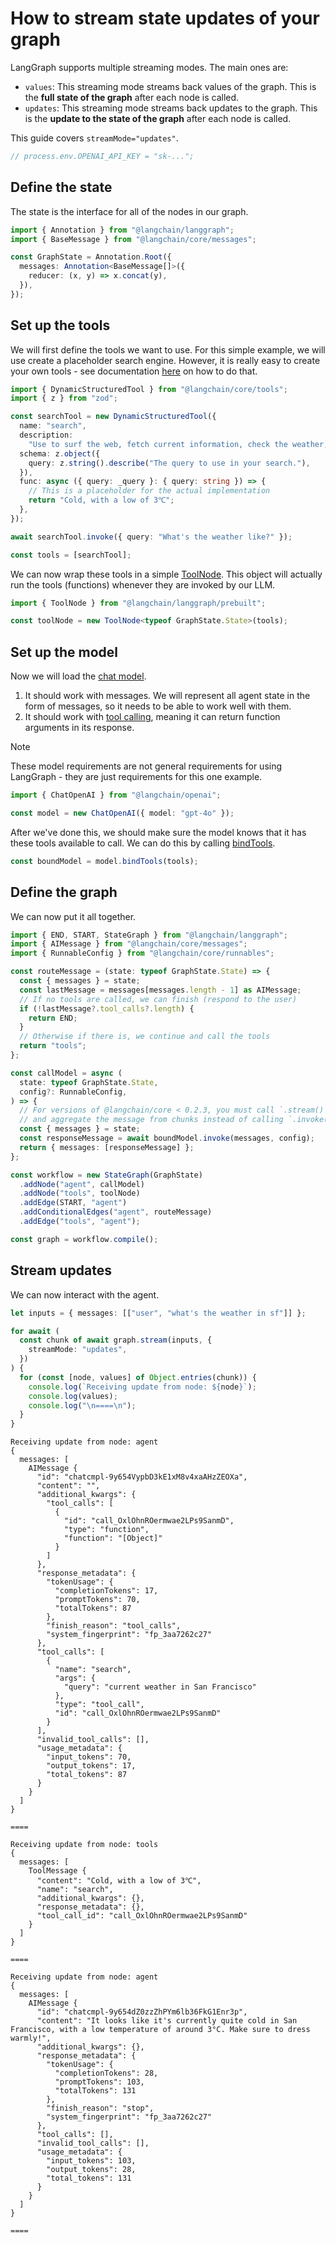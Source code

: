 # How to stream state updates of your graph

LangGraph supports multiple streaming modes. The main ones are:

- `values`: This streaming mode streams back values of the graph. This is the
  **full state of the graph** after each node is called.
- `updates`: This streaming mode streams back updates to the graph. This is the
  **update to the state of the graph** after each node is called.

This guide covers `streamMode="updates"`.


```typescript
// process.env.OPENAI_API_KEY = "sk-...";
```

## Define the state

The state is the interface for all of the nodes in our graph.



```typescript
import { Annotation } from "@langchain/langgraph";
import { BaseMessage } from "@langchain/core/messages";

const GraphState = Annotation.Root({
  messages: Annotation<BaseMessage[]>({
    reducer: (x, y) => x.concat(y),
  }),
});
```

## Set up the tools

We will first define the tools we want to use. For this simple example, we will
use create a placeholder search engine. However, it is really easy to create
your own tools - see documentation
[here](https://js.langchain.com/v0.2/docs/how_to/custom_tools) on how to do
that.



```typescript
import { DynamicStructuredTool } from "@langchain/core/tools";
import { z } from "zod";

const searchTool = new DynamicStructuredTool({
  name: "search",
  description:
    "Use to surf the web, fetch current information, check the weather, and retrieve other information.",
  schema: z.object({
    query: z.string().describe("The query to use in your search."),
  }),
  func: async ({ query: _query }: { query: string }) => {
    // This is a placeholder for the actual implementation
    return "Cold, with a low of 3℃";
  },
});

await searchTool.invoke({ query: "What's the weather like?" });

const tools = [searchTool];
```

We can now wrap these tools in a simple
[ToolNode](/langgraphjs/reference/classes/langgraph_prebuilt.ToolNode.html).
This object will actually run the tools (functions) whenever they are invoked by
our LLM.



```typescript
import { ToolNode } from "@langchain/langgraph/prebuilt";

const toolNode = new ToolNode<typeof GraphState.State>(tools);
```

## Set up the model

Now we will load the
[chat model](https://js.langchain.com/v0.2/docs/concepts/#chat-models).

1. It should work with messages. We will represent all agent state in the form
   of messages, so it needs to be able to work well with them.
2. It should work with
   [tool calling](https://js.langchain.com/v0.2/docs/how_to/tool_calling/#passing-tools-to-llms),
   meaning it can return function arguments in its response.

<div class="admonition tip">
    <p class="admonition-title">Note</p>
    <p>
        These model requirements are not general requirements for using LangGraph - they are just requirements for this one example.
    </p>
</div>


```typescript
import { ChatOpenAI } from "@langchain/openai";

const model = new ChatOpenAI({ model: "gpt-4o" });
```

After we've done this, we should make sure the model knows that it has these
tools available to call. We can do this by calling
[bindTools](https://v01.api.js.langchain.com/classes/langchain_core_language_models_chat_models.BaseChatModel.html#bindTools).


```typescript
const boundModel = model.bindTools(tools);
```

## Define the graph

We can now put it all together.


```typescript
import { END, START, StateGraph } from "@langchain/langgraph";
import { AIMessage } from "@langchain/core/messages";
import { RunnableConfig } from "@langchain/core/runnables";

const routeMessage = (state: typeof GraphState.State) => {
  const { messages } = state;
  const lastMessage = messages[messages.length - 1] as AIMessage;
  // If no tools are called, we can finish (respond to the user)
  if (!lastMessage?.tool_calls?.length) {
    return END;
  }
  // Otherwise if there is, we continue and call the tools
  return "tools";
};

const callModel = async (
  state: typeof GraphState.State,
  config?: RunnableConfig,
) => {
  // For versions of @langchain/core < 0.2.3, you must call `.stream()`
  // and aggregate the message from chunks instead of calling `.invoke()`.
  const { messages } = state;
  const responseMessage = await boundModel.invoke(messages, config);
  return { messages: [responseMessage] };
};

const workflow = new StateGraph(GraphState)
  .addNode("agent", callModel)
  .addNode("tools", toolNode)
  .addEdge(START, "agent")
  .addConditionalEdges("agent", routeMessage)
  .addEdge("tools", "agent");

const graph = workflow.compile();
```

## Stream updates

We can now interact with the agent.


```typescript
let inputs = { messages: [["user", "what's the weather in sf"]] };

for await (
  const chunk of await graph.stream(inputs, {
    streamMode: "updates",
  })
) {
  for (const [node, values] of Object.entries(chunk)) {
    console.log(`Receiving update from node: ${node}`);
    console.log(values);
    console.log("\n====\n");
  }
}
```

    Receiving update from node: agent
    {
      messages: [
        AIMessage {
          "id": "chatcmpl-9y654VypbD3kE1xM8v4xaAHzZEOXa",
          "content": "",
          "additional_kwargs": {
            "tool_calls": [
              {
                "id": "call_OxlOhnROermwae2LPs9SanmD",
                "type": "function",
                "function": "[Object]"
              }
            ]
          },
          "response_metadata": {
            "tokenUsage": {
              "completionTokens": 17,
              "promptTokens": 70,
              "totalTokens": 87
            },
            "finish_reason": "tool_calls",
            "system_fingerprint": "fp_3aa7262c27"
          },
          "tool_calls": [
            {
              "name": "search",
              "args": {
                "query": "current weather in San Francisco"
              },
              "type": "tool_call",
              "id": "call_OxlOhnROermwae2LPs9SanmD"
            }
          ],
          "invalid_tool_calls": [],
          "usage_metadata": {
            "input_tokens": 70,
            "output_tokens": 17,
            "total_tokens": 87
          }
        }
      ]
    }
    
    ====
    
    Receiving update from node: tools
    {
      messages: [
        ToolMessage {
          "content": "Cold, with a low of 3℃",
          "name": "search",
          "additional_kwargs": {},
          "response_metadata": {},
          "tool_call_id": "call_OxlOhnROermwae2LPs9SanmD"
        }
      ]
    }
    
    ====
    
    Receiving update from node: agent
    {
      messages: [
        AIMessage {
          "id": "chatcmpl-9y654dZ0zzZhPYm6lb36FkG1Enr3p",
          "content": "It looks like it's currently quite cold in San Francisco, with a low temperature of around 3°C. Make sure to dress warmly!",
          "additional_kwargs": {},
          "response_metadata": {
            "tokenUsage": {
              "completionTokens": 28,
              "promptTokens": 103,
              "totalTokens": 131
            },
            "finish_reason": "stop",
            "system_fingerprint": "fp_3aa7262c27"
          },
          "tool_calls": [],
          "invalid_tool_calls": [],
          "usage_metadata": {
            "input_tokens": 103,
            "output_tokens": 28,
            "total_tokens": 131
          }
        }
      ]
    }
    
    ====
    

